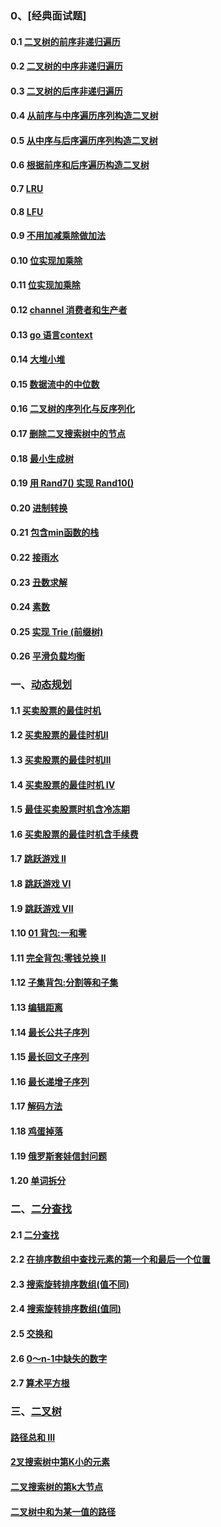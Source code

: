 ### 0、[经典面试题]
#### 0.1 [二叉树的前序非递归遍历](https://github.com/learning17/leetcode/blob/master/classic/preorderTraversal.go)
#### 0.2 [二叉树的中序非递归遍历](https://github.com/learning17/leetcode/blob/master/classic/inorderTraversal.go)
#### 0.3 [二叉树的后序非递归遍历](https://github.com/learning17/leetcode/blob/master/classic/postorderTraversal.go)
#### 0.4 [从前序与中序遍历序列构造二叉树](https://github.com/learning17/leetcode/blob/master/classic/buildTree.go)
#### 0.5 [从中序与后序遍历序列构造二叉树](https://github.com/learning17/leetcode/blob/master/classic/buildTree_1.go)
#### 0.6 [根据前序和后序遍历构造二叉树](https://github.com/learning17/leetcode/blob/master/classic/buildTree_2.go)
#### 0.7 [LRU](https://github.com/learning17/leetcode/blob/master/classic/LRU.go)
#### 0.8 [LFU](https://github.com/learning17/leetcode/blob/master/classic/LFU.go)
#### 0.9 [不用加减乘除做加法](https://github.com/learning17/leetcode/blob/master/classic/add.go)
#### 0.10 [位实现加乘除](https://github.com/learning17/leetcode/blob/master/classic/divide.go)
#### 0.11 [位实现加乘除](https://github.com/learning17/leetcode/blob/master/classic/multiply.go)
#### 0.12 [channel 消费者和生产者](https://github.com/learning17/leetcode/blob/master/classic/produceConsume.go)
#### 0.13 [go 语言context](https://github.com/learning17/leetcode/blob/master/classic/context.go)
#### 0.14 [大堆小堆](https://github.com/learning17/leetcode/blob/master/classic/heap.go)
#### 0.15 [数据流中的中位数](https://github.com/learning17/leetcode/blob/master/classic/MedianFinder.go)
#### 0.16 [二叉树的序列化与反序列化](https://github.com/learning17/leetcode/blob/master/classic/codec.go)
#### 0.17 [删除二叉搜索树中的节点](https://github.com/learning17/leetcode/blob/master/classic/deleteNode.go)
#### 0.18 [最小生成树](https://github.com/learning17/leetcode/blob/master/classic/miniSpanningTree.go)
#### 0.19 [用 Rand7() 实现 Rand10()](https://github.com/learning17/leetcode/blob/master/classic/rand10.go)
#### 0.20 [进制转换](https://github.com/learning17/leetcode/blob/master/classic/solve.go)
#### 0.21 [包含min函数的栈](https://github.com/learning17/leetcode/blob/master/classic/stack.go)
#### 0.22 [接雨水](https://github.com/learning17/leetcode/blob/master/classic/trap.go)
#### 0.23 [丑数求解](https://github.com/learning17/leetcode/blob/master/classic/uglyNumber.go)
#### 0.24 [素数](https://github.com/learning17/leetcode/blob/master/classic/sieve.go)
#### 0.25 [实现 Trie (前缀树)](https://github.com/learning17/leetcode/blob/master/binary-tree/Trie.go)
#### 0.26 [平滑负载均衡](https://github.com/learning17/leetcode/blob/master/smoothWrr.go)
### 一、[动态规划](https://github.com/learning17/leetcode/tree/master/dynamic-programming)
#### 1.1 [买卖股票的最佳时机](https://github.com/learning17/leetcode/blob/master/dynamic-programming/maxProfit.go)
#### 1.2 [买卖股票的最佳时机II](https://github.com/learning17/leetcode/blob/master/dynamic-programming/maxProfit_2.go)
#### 1.3 [买卖股票的最佳时机III](https://github.com/learning17/leetcode/blob/master/dynamic-programming/maxProfit_3.go)
#### 1.4 [买卖股票的最佳时机 IV](https://github.com/learning17/leetcode/blob/master/dynamic-programming/maxProfit_4.go)
#### 1.5 [最佳买卖股票时机含冷冻期](https://github.com/learning17/leetcode/blob/master/dynamic-programming/maxProfit_5.go)
#### 1.6 [买卖股票的最佳时机含手续费](https://github.com/learning17/leetcode/blob/master/dynamic-programming/maxProfit_6.go)
#### 1.7 [跳跃游戏 II](https://github.com/learning17/leetcode/blob/master/dynamic-programming/jump.go)
#### 1.8 [跳跃游戏 VI](https://github.com/learning17/leetcode/blob/master/dynamic-programming/maxResult.go)
#### 1.9 [跳跃游戏 VII](https://github.com/learning17/leetcode/blob/master/dynamic-programming/canReach.go)
#### 1.10 [01 背包:一和零](https://github.com/learning17/leetcode/blob/master/dynamic-programming/findMaxForm.go)
#### 1.11 [完全背包:零钱兑换 II](https://github.com/learning17/leetcode/blob/master/dynamic-programming/change.go)
#### 1.12 [子集背包:分割等和子集](https://github.com/learning17/leetcode/blob/master/dynamic-programming/canPartition.go)
#### 1.13 [编辑距离](https://github.com/learning17/leetcode/blob/master/dynamic-programming/minDistance.go)

#### 1.14 [最长公共子序列](https://github.com/learning17/leetcode/blob/master/dynamic-programming/longestCommonSubsequence.go)
#### 1.15 [最长回文子序列](https://github.com/learning17/leetcode/blob/master/dynamic-programming/longestPalindromeSubseq.go)
#### 1.16 [最长递增子序列](https://github.com/learning17/leetcode/blob/master/dynamic-programming/lengthOfLIS.go)
#### 1.17 [解码方法](https://github.com/learning17/leetcode/blob/master/dynamic-programming/numDecodings.go)
#### 1.18 [鸡蛋掉落](https://github.com/learning17/leetcode/blob/master/dynamic-programming/superEggDrop.go)
#### 1.19 [俄罗斯套娃信封问题](https://github.com/learning17/leetcode/blob/master/dynamic-programming/maxEnvelopes.go)
#### 1.20 [单词拆分](https://github.com/learning17/leetcode/blob/master/dynamic-programming/wordBreak.go)
### 二、[二分查找](https://github.com/learning17/leetcode/tree/master/binary-search)
#### 2.1 [二分查找](https://github.com/learning17/leetcode/blob/master/binary-search/search.go)
#### 2.2 [在排序数组中查找元素的第一个和最后一个位置](https://github.com/learning17/leetcode/blob/master/binary-search/searchRange.go)
#### 2.3 [搜索旋转排序数组(值不同)](https://github.com/learning17/leetcode/blob/master/binary-search/rotatedSearch.go)
#### 2.4 [搜索旋转排序数组(值同)](https://github.com/learning17/leetcode/blob/master/binary-search/rotatedSearch_2.go)
#### 2.5 [交换和](https://github.com/learning17/leetcode/blob/master/binary-search/findSwapValues.go)
#### 2.6 [0～n-1中缺失的数字](https://github.com/learning17/leetcode/blob/master/binary-search/missingNumber.go)
#### 2.7 [算术平方根](https://github.com/learning17/leetcode/blob/master/binary-search/mySqrt.go)
### 三、[二叉树](https://github.com/learning17/leetcode/tree/master/binary-tree)
#### [路径总和 III](https://github.com/learning17/leetcode/blob/master/binary-tree/pathSum.go)
#### [2叉搜索树中第K小的元素](https://github.com/learning17/leetcode/blob/master/binary-tree/kthSmallest.go)
#### [二叉搜索树的第k大节点](https://github.com/learning17/leetcode/blob/master/binary-tree/kthLargest.go)
#### [二叉树中和为某一值的路径](https://github.com/learning17/leetcode/blob/master/binary-tree/pathSum_1.go)

